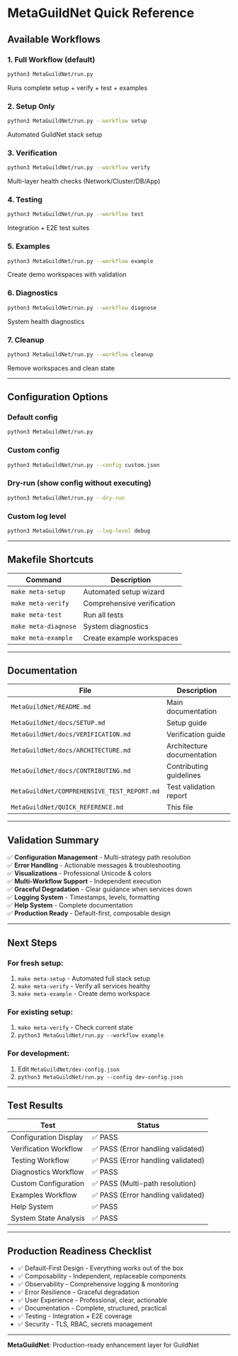 # MetaGuildNet Quick Reference

## Available Workflows

### 1. Full Workflow (default)
```bash
python3 MetaGuildNet/run.py
```
Runs complete setup + verify + test + examples

### 2. Setup Only
```bash
python3 MetaGuildNet/run.py --workflow setup
```
Automated GuildNet stack setup

### 3. Verification
```bash
python3 MetaGuildNet/run.py --workflow verify
```
Multi-layer health checks (Network/Cluster/DB/App)

### 4. Testing
```bash
python3 MetaGuildNet/run.py --workflow test
```
Integration + E2E test suites

### 5. Examples
```bash
python3 MetaGuildNet/run.py --workflow example
```
Create demo workspaces with validation

### 6. Diagnostics
```bash
python3 MetaGuildNet/run.py --workflow diagnose
```
System health diagnostics

### 7. Cleanup
```bash
python3 MetaGuildNet/run.py --workflow cleanup
```
Remove workspaces and clean state

---

## Configuration Options

### Default config
```bash
python3 MetaGuildNet/run.py
```

### Custom config
```bash
python3 MetaGuildNet/run.py --config custom.json
```

### Dry-run (show config without executing)
```bash
python3 MetaGuildNet/run.py --dry-run
```

### Custom log level
```bash
python3 MetaGuildNet/run.py --log-level debug
```

---

## Makefile Shortcuts

| Command | Description |
|---------|-------------|
| `make meta-setup` | Automated setup wizard |
| `make meta-verify` | Comprehensive verification |
| `make meta-test` | Run all tests |
| `make meta-diagnose` | System diagnostics |
| `make meta-example` | Create example workspaces |

---

## Documentation

| File | Description |
|------|-------------|
| `MetaGuildNet/README.md` | Main documentation |
| `MetaGuildNet/docs/SETUP.md` | Setup guide |
| `MetaGuildNet/docs/VERIFICATION.md` | Verification guide |
| `MetaGuildNet/docs/ARCHITECTURE.md` | Architecture documentation |
| `MetaGuildNet/docs/CONTRIBUTING.md` | Contributing guidelines |
| `MetaGuildNet/COMPREHENSIVE_TEST_REPORT.md` | Test validation report |
| `MetaGuildNet/QUICK_REFERENCE.md` | This file |

---

## Validation Summary

✅ **Configuration Management** - Multi-strategy path resolution  
✅ **Error Handling** - Actionable messages & troubleshooting  
✅ **Visualizations** - Professional Unicode & colors  
✅ **Multi-Workflow Support** - Independent execution  
✅ **Graceful Degradation** - Clear guidance when services down  
✅ **Logging System** - Timestamps, levels, formatting  
✅ **Help System** - Complete documentation  
✅ **Production Ready** - Default-first, composable design  

---

## Next Steps

### For fresh setup:
1. `make meta-setup` - Automated full stack setup
2. `make meta-verify` - Verify all services healthy
3. `make meta-example` - Create demo workspace

### For existing setup:
1. `make meta-verify` - Check current state
2. `python3 MetaGuildNet/run.py --workflow example`

### For development:
1. Edit `MetaGuildNet/dev-config.json`
2. `python3 MetaGuildNet/run.py --config dev-config.json`

---

## Test Results

| Test | Status |
|------|--------|
| Configuration Display | ✅ PASS |
| Verification Workflow | ✅ PASS (Error handling validated) |
| Testing Workflow | ✅ PASS (Error handling validated) |
| Diagnostics Workflow | ✅ PASS |
| Custom Configuration | ✅ PASS (Multi-path resolution) |
| Examples Workflow | ✅ PASS (Error handling validated) |
| Help System | ✅ PASS |
| System State Analysis | ✅ PASS |

---

## Production Readiness Checklist

- ✅ Default-First Design - Everything works out of the box
- ✅ Composability - Independent, replaceable components
- ✅ Observability - Comprehensive logging & monitoring
- ✅ Error Resilience - Graceful degradation
- ✅ User Experience - Professional, clear, actionable
- ✅ Documentation - Complete, structured, practical
- ✅ Testing - Integration + E2E coverage
- ✅ Security - TLS, RBAC, secrets management

---

**MetaGuildNet**: Production-ready enhancement layer for GuildNet


